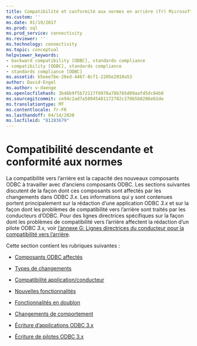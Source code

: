 ```yaml
---
title: Compatibilité et conformité aux normes en arrière (fr) Microsoft Docs
ms.custom: ''
ms.date: 01/19/2017
ms.prod: sql
ms.prod_service: connectivity
ms.reviewer: ''
ms.technology: connectivity
ms.topic: conceptual
helpviewer_keywords:
- backward compatibility [ODBC], standards compliance
- compatibility [ODBC], standards compliance
- standards compliance [ODBC]
ms.assetid: b5eee7be-28ed-4467-8cf1-2205e2010a53
author: David-Engel
ms.author: v-daenge
ms.openlocfilehash: 3b46b9f5b72117fd978a78b765d09aafd5dc84b8
ms.sourcegitcommit: ce94c2ad7a50945481172782c270b5b0206e61de
ms.translationtype: MT
ms.contentlocale: fr-FR
ms.lasthandoff: 04/14/2020
ms.locfileid: "81283679"
---
```

# <a name="backward-compatibility-and-standards-compliance"></a>Compatibilité descendante et conformité aux normes
La compatibilité vers l’arrière est la capacité des nouveaux composants ODBC à travailler avec d’anciens composants ODBC. Les sections suivantes discutent de la façon dont ces composants sont affectés par les changements dans ODBC *3.x*. Les informations qui y sont contenues portent principalement sur la rédaction d’une application ODBC *3.x* et sur la façon dont les problèmes de compatibilité vers l’arrière sont traités par les conducteurs d’ODBC. Pour des lignes directrices spécifiques sur la façon dont les problèmes de compatibilité vers l’arrière affectent la rédaction d’un pilote ODBC *3.x,* voir [l’annexe G: Lignes directrices du conducteur pour la compatibilité vers l’arrière](../../../odbc/reference/appendixes/appendix-g-driver-guidelines-for-backward-compatibility.md).  
  
 Cette section contient les rubriques suivantes :  
  
-   [Composants ODBC affectés](../../../odbc/reference/develop-app/affected-odbc-components.md)  
  
-   [Types de changements](../../../odbc/reference/develop-app/types-of-changes.md)  
  
-   [Compatibilité application/conducteur](../../../odbc/reference/develop-app/application-and-driver-compatibility.md)  
  
-   [Nouvelles fonctionnalités](../../../odbc/reference/develop-app/new-features.md)  
  
-   [Fonctionnalités en doublon](../../../odbc/reference/develop-app/duplicated-features.md)  
  
-   [Changements de comportement](../../../odbc/reference/develop-app/behavioral-changes.md)  
  
-   [Écriture d’applications ODBC 3.x](../../../odbc/reference/develop-app/writing-odbc-3-x-applications.md)  
  
-   [Écriture de pilotes ODBC 3.x](../../../odbc/reference/develop-app/writing-odbc-3-x-drivers.md)
